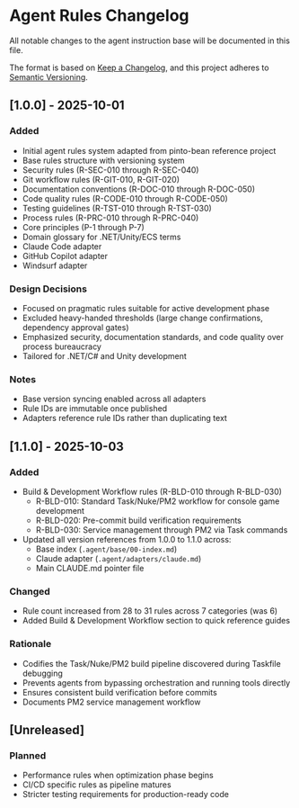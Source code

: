 # Agent Rules Changelog

All notable changes to the agent instruction base will be documented in this file.

The format is based on [Keep a Changelog](https://keepachangelog.com/en/1.0.0/),
and this project adheres to [Semantic Versioning](https://semver.org/spec/v2.0.0.html).

## [1.0.0] - 2025-10-01

### Added
- Initial agent rules system adapted from pinto-bean reference project
- Base rules structure with versioning system
- Security rules (R-SEC-010 through R-SEC-040)
- Git workflow rules (R-GIT-010, R-GIT-020)
- Documentation conventions (R-DOC-010 through R-DOC-050)
- Code quality rules (R-CODE-010 through R-CODE-050)
- Testing guidelines (R-TST-010 through R-TST-030)
- Process rules (R-PRC-010 through R-PRC-040)
- Core principles (P-1 through P-7)
- Domain glossary for .NET/Unity/ECS terms
- Claude Code adapter
- GitHub Copilot adapter
- Windsurf adapter

### Design Decisions
- Focused on pragmatic rules suitable for active development phase
- Excluded heavy-handed thresholds (large change confirmations, dependency approval gates)
- Emphasized security, documentation standards, and code quality over process bureaucracy
- Tailored for .NET/C# and Unity development

### Notes
- Base version syncing enabled across all adapters
- Rule IDs are immutable once published
- Adapters reference rule IDs rather than duplicating text

## [1.1.0] - 2025-10-03

### Added
- Build & Development Workflow rules (R-BLD-010 through R-BLD-030)
  - R-BLD-010: Standard Task/Nuke/PM2 workflow for console game development
  - R-BLD-020: Pre-commit build verification requirements
  - R-BLD-030: Service management through PM2 via Task commands
- Updated all version references from 1.0.0 to 1.1.0 across:
  - Base index (`.agent/base/00-index.md`)
  - Claude adapter (`.agent/adapters/claude.md`)
  - Main CLAUDE.md pointer file

### Changed
- Rule count increased from 28 to 31 rules across 7 categories (was 6)
- Added Build & Development Workflow section to quick reference guides

### Rationale
- Codifies the Task/Nuke/PM2 build pipeline discovered during Taskfile debugging
- Prevents agents from bypassing orchestration and running tools directly
- Ensures consistent build verification before commits
- Documents PM2 service management workflow

## [Unreleased]

### Planned
- Performance rules when optimization phase begins
- CI/CD specific rules as pipeline matures
- Stricter testing requirements for production-ready code

